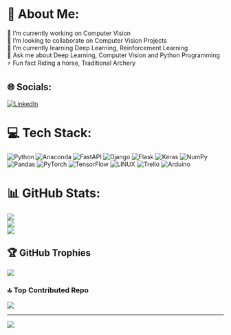 # 💫 About Me:
🔭 I’m currently working on Computer Vision<br>👯 I’m looking to collaborate on  Computer Vision Projects<br>🌱 I’m currently learning Deep Learning, Reinforcement Learning<br>💬 Ask me about Deep Learning, Computer Vision and Python Programming<br>⚡ Fun fact Riding a horse, Traditional Archery


## 🌐 Socials:
[![LinkedIn](https://img.shields.io/badge/LinkedIn-%230077B5.svg?logo=linkedin&logoColor=white)](https://linkedin.com/in/linkedin.com/in/mehmet-okuyar-ab8813139) 

# 💻 Tech Stack:
![Python](https://img.shields.io/badge/python-3670A0?style=for-the-badge&logo=python&logoColor=ffdd54) ![Anaconda](https://img.shields.io/badge/Anaconda-%2344A833.svg?style=for-the-badge&logo=anaconda&logoColor=white) ![FastAPI](https://img.shields.io/badge/FastAPI-005571?style=for-the-badge&logo=fastapi) ![Django](https://img.shields.io/badge/django-%23092E20.svg?style=for-the-badge&logo=django&logoColor=white) ![Flask](https://img.shields.io/badge/flask-%23000.svg?style=for-the-badge&logo=flask&logoColor=white) ![Keras](https://img.shields.io/badge/Keras-%23D00000.svg?style=for-the-badge&logo=Keras&logoColor=white) ![NumPy](https://img.shields.io/badge/numpy-%23013243.svg?style=for-the-badge&logo=numpy&logoColor=white) ![Pandas](https://img.shields.io/badge/pandas-%23150458.svg?style=for-the-badge&logo=pandas&logoColor=white) ![PyTorch](https://img.shields.io/badge/PyTorch-%23EE4C2C.svg?style=for-the-badge&logo=PyTorch&logoColor=white) ![TensorFlow](https://img.shields.io/badge/TensorFlow-%23FF6F00.svg?style=for-the-badge&logo=TensorFlow&logoColor=white) ![LINUX](https://img.shields.io/badge/Linux-FCC624?style=for-the-badge&logo=linux&logoColor=black) ![Trello](https://img.shields.io/badge/Trello-%23026AA7.svg?style=for-the-badge&logo=Trello&logoColor=white) ![Arduino](https://img.shields.io/badge/-Arduino-00979D?style=for-the-badge&logo=Arduino&logoColor=white)
# 📊 GitHub Stats:
![](https://github-readme-stats.vercel.app/api?username=MehmetOKUYAR&theme=dark&hide_border=false&include_all_commits=false&count_private=true)<br/>
![](https://github-readme-streak-stats.herokuapp.com/?user=MehmetOKUYAR&theme=dark&hide_border=false)<br/>
![](https://github-readme-stats.vercel.app/api/top-langs/?username=MehmetOKUYAR&theme=dark&hide_border=false&include_all_commits=false&count_private=true&layout=compact)

## 🏆 GitHub Trophies
![](https://github-profile-trophy.vercel.app/?username=MehmetOKUYAR&theme=discord&no-frame=false&no-bg=true&margin-w=4)

### 🔝 Top Contributed Repo
![](https://github-contributor-stats.vercel.app/api?username=MehmetOKUYAR&limit=5&theme=dark&combine_all_yearly_contributions=true)

---
[![](https://visitcount.itsvg.in/api?id=MehmetOKUYAR&icon=0&color=0)](https://visitcount.itsvg.in)

<!-- Proudly created with GPRM ( https://gprm.itsvg.in ) -->
